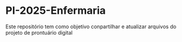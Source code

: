 # PI-2025-Enfermaria
Este repositório tem como objetivo conpartilhar e atualizar arquivos do projeto de prontuário digital
